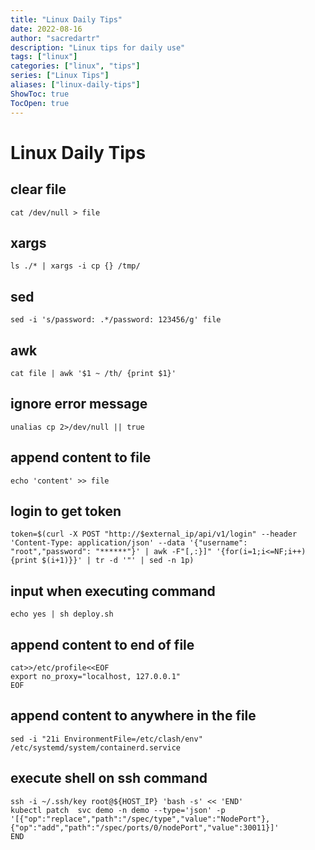 ```yaml
---
title: "Linux Daily Tips"
date: 2022-08-16
author: "sacredartr"
description: "Linux tips for daily use"
tags: ["linux"]
categories: ["linux", "tips"]
series: ["Linux Tips"]
aliases: ["linux-daily-tips"]
ShowToc: true
TocOpen: true
---
```


# Linux Daily Tips

## clear file
```console
cat /dev/null > file
```

## xargs 
```console
ls ./* | xargs -i cp {} /tmp/
```

## sed
```console
sed -i 's/password: .*/password: 123456/g' file
```

## awk
```console
cat file | awk '$1 ~ /th/ {print $1}'
```

## ignore error message
```console
unalias cp 2>/dev/null || true
```

## append content to file
```console
echo 'content' >> file
```

## login to get token
```
token=$(curl -X POST "http://$external_ip/api/v1/login" --header 'Content-Type: application/json' --data '{"username": "root","password": "******"}' | awk -F"[,:}]" '{for(i=1;i<=NF;i++){print $(i+1)}}' | tr -d '"' | sed -n 1p)
```

## input when executing command
```console
echo yes | sh deploy.sh
```

## append content to end of file
```console
cat>>/etc/profile<<EOF
export no_proxy="localhost, 127.0.0.1"
EOF
```

## append content to anywhere in the file
```console
sed -i "21i EnvironmentFile=/etc/clash/env" /etc/systemd/system/containerd.service
```


## execute shell on ssh command
```console
ssh -i ~/.ssh/key root@${HOST_IP} 'bash -s' << 'END'
kubectl patch  svc demo -n demo --type='json' -p '[{"op":"replace","path":"/spec/type","value":"NodePort"},{"op":"add","path":"/spec/ports/0/nodePort","value":30011}]'
END
```

